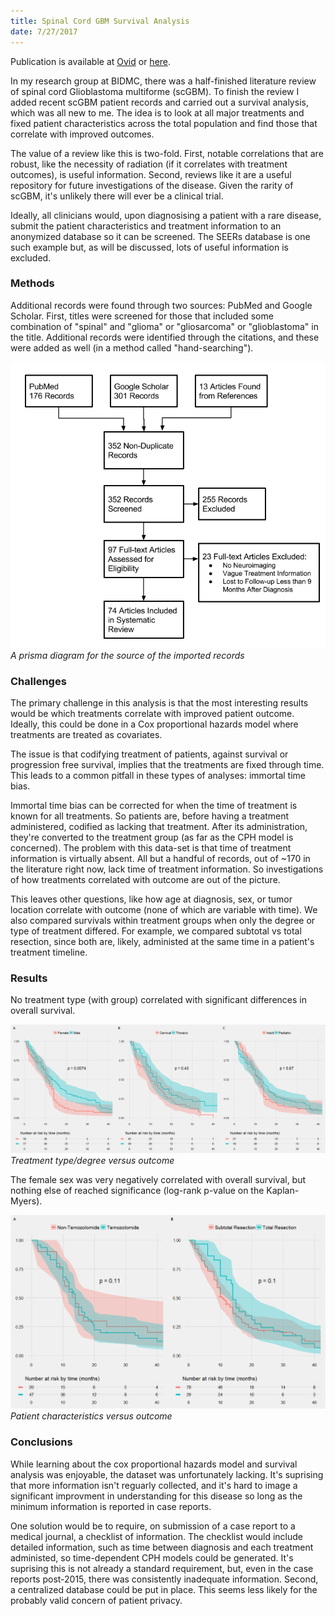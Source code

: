 ```yaml
---
title: Spinal Cord GBM Survival Analysis
date: 7/27/2017
---
```


Publication is available at [Ovid](https://insights.ovid.com/pubmed?pmid=29528867) or [here](../../../src/files/2018-AJCO.pdf).

In my research group at BIDMC, there was a half-finished literature review of spinal cord Glioblastoma multiforme (scGBM). To finish the review I added recent scGBM patient records and carried out a survival analysis, which was all new to me. The idea is to look at all major treatments and fixed patient characteristics across the total population and find those that correlate with improved outcomes.

The value of a review like this is two-fold. First, notable correlations that are robust, like the necessity of radiation (if it correlates with treatment outcomes), is useful information. Second, reviews like it are a useful repository for future investigations of the disease. Given the rarity of scGBM, it's unlikely there will ever be a clinical trial.

Ideally, all clinicians would, upon diagnosising a patient with a rare disease, submit the patient characteristics and treatment information to an anonymized database so it can be screened. The SEERs database is one such example but, as will be discussed, lots of useful information is excluded.

### Methods

Additional records were found through two sources: PubMed and Google Scholar. First, titles were screened for those that included some combination of "spinal" and "glioma" or "gliosarcoma" or "glioblastoma" in the title. Additional records were identified through the citations, and these were added as well (in a method called "hand-searching").

![Prisma diagram](1.png "prisma diagram")
*A prisma diagram for the source of the imported records*

### Challenges

The primary challenge in this analysis is that the most interesting results would be which treatments correlate with improved patient outcome. Ideally, this could be done in a Cox proportional hazards model where treatments are treated as covariates.

The issue is that codifying treatment of patients, against survival or progression free survival, implies that the treatments are fixed through time. This leads to a common pitfall in these types of analyses: immortal time bias.

Immortal time bias can be corrected for when the time of treatment is known for all treatments. So patients are, before having a treatment administered, codified as lacking that treatment. After its administration, they're converted to the treatment group (as far as the CPH model is concerned). The problem with this data-set is that time of treatment information is virtually absent. All but a handful of records, out of ~170 in the literature right now, lack time of treatment information. So investigations of how treatments correlated with outcome are out of the picture.

This leaves other questions, like how age at diagnosis, sex, or tumor location correlate with outcome (none of which are variable with time). We also compared survivals within treatment groups when only the degree or type of treatment differed. For example, we compared subtotal vs total resection, since both are, likely, administed at the same time in a patient's treatment timeline.

### Results

No treatment type (with group) correlated with significant differences in overall survival.

![Treatment vs outcome](2.png "Treatment vs outcome")
*Treatment type/degree versus outcome*

The female sex was very negatively correlated with overall survival, but nothing else of reached significance (log-rank p-value on the Kaplan-Myers).

![characteristics vs outcome](3.png "Characteristics vs outcome")
*Patient characteristics versus outcome*

### Conclusions

While learning about the cox proportional hazards model and survival analysis was enjoyable, the dataset was unfortunately lacking. It's suprising that more information isn't reguarly collected, and it's hard to image a significant improvment in understanding for this disease so long as the minimum information is reported in case reports.

One solution would be to require, on submission of a case report to a medical journal, a checklist of information. The checklist would include detailed information, such as time between diagnosis and each treatment administed, so time-dependent CPH models could be generated. It's suprising this is not already a standard requirement, but, even in the case reports post-2015, there was consistently inadequate information. Second, a centralized database could be put in place. This seems less likely for the probably valid concern of patient privacy.
